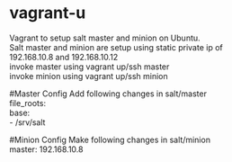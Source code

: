 vagrant-u
=========

Vagrant to setup salt master and minion on Ubuntu.  
Salt master and minion are setup using static private ip of   
192.168.10.8 and 192.168.10.12    
invoke master using vagrant up/ssh master    
invoke minion using vagrant up/ssh minion    

#Master Config
Add following changes in salt/master   
file_roots:    
        base:   
          - /srv/salt   


#Minion Config
Make following changes in salt/minion    
master: 192.168.10.8     
